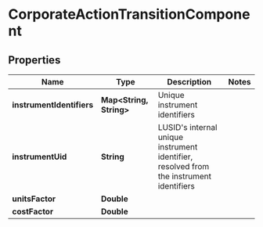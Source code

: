 

# CorporateActionTransitionComponent


## Properties

Name | Type | Description | Notes
------------ | ------------- | ------------- | -------------
**instrumentIdentifiers** | **Map&lt;String, String&gt;** | Unique instrument identifiers | 
**instrumentUid** | **String** | LUSID&#39;s internal unique instrument identifier, resolved from the instrument identifiers | 
**unitsFactor** | **Double** |  | 
**costFactor** | **Double** |  | 



